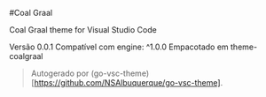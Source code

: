 #Coal Graal

Coal Graal theme for Visual Studio Code

Versão 0.0.1
Compatível com engine: ^1.0.0
Empacotado em theme-coalgraal

> Autogerado por (go-vsc-theme)[https://github.com/NSAlbuquerque/go-vsc-theme].